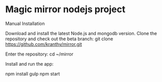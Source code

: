 # Magic mirror nodejs project

Manual Installation

Download and install the latest Node.js and mongodb version. Clone the repository and check out the beta branch: git clone https://github.com/kranthy/mirror.git

Enter the repository: cd ~/mirror

Install and run the app: 

npm install
gulp
npm start

